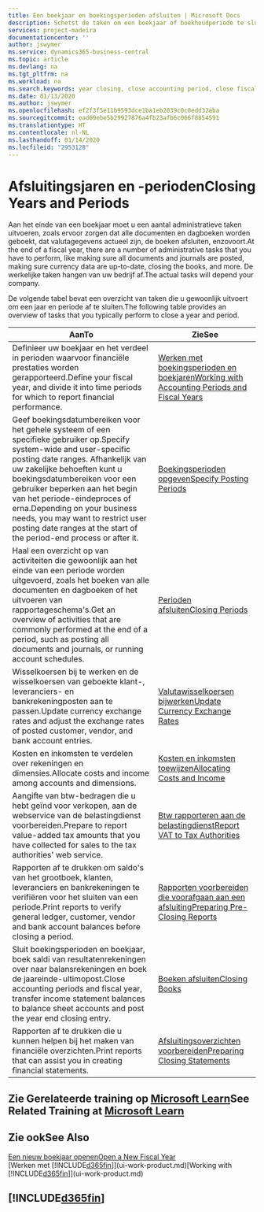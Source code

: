 ```yaml
---
title: Een boekjaar en boekingsperioden afsluiten | Microsoft Docs
description: Schetst de taken om een boekjaar of boekhoudperiode te sluiten, bijvoorbeeld, ervoor zorgen dat documenten en dagboeken worden geboekt en banksaldi verifiëren.
services: project-madeira
documentationcenter: ''
author: jswymer
ms.service: dynamics365-business-central
ms.topic: article
ms.devlang: na
ms.tgt_pltfrm: na
ms.workload: na
ms.search.keywords: year closing, close accounting period, close fiscal year, bank account detailed trial balance
ms.date: 01/13/2020
ms.author: jswymer
ms.openlocfilehash: ef2f3f5e11b9593dce1ba1eb2039c0c0edd32aba
ms.sourcegitcommit: ead69ebe5b29927876a4fb23afb6c066f8854591
ms.translationtype: HT
ms.contentlocale: nl-NL
ms.lasthandoff: 01/14/2020
ms.locfileid: "2953128"
---
```

# <a name="closing-years-and-periods"></a><span data-ttu-id="352e3-103">Afsluitingsjaren en -perioden</span><span class="sxs-lookup"><span data-stu-id="352e3-103">Closing Years and Periods</span></span>
<span data-ttu-id="352e3-104">Aan het einde van een boekjaar moet u een aantal administratieve taken uitvoeren, zoals ervoor zorgen dat alle documenten en dagboeken worden geboekt, dat valutagegevens actueel zijn, de boeken afsluiten, enzovoort.</span><span class="sxs-lookup"><span data-stu-id="352e3-104">At the end of a fiscal year, there are a number of administrative tasks that you have to perform, like making sure all documents and journals are posted, making sure currency data are up-to-date, closing the books, and more.</span></span> <span data-ttu-id="352e3-105">De werkelijke taken hangen van uw bedrijf af.</span><span class="sxs-lookup"><span data-stu-id="352e3-105">The actual tasks will depend your company.</span></span>

<span data-ttu-id="352e3-106">De volgende tabel bevat een overzicht van taken die u gewoonlijk uitvoert om een jaar en periode af te sluiten.</span><span class="sxs-lookup"><span data-stu-id="352e3-106">The following table provides an overview of tasks that you typically perform to close a year and period.</span></span>

| <span data-ttu-id="352e3-107">Aan</span><span class="sxs-lookup"><span data-stu-id="352e3-107">To</span></span> | <span data-ttu-id="352e3-108">Zie</span><span class="sxs-lookup"><span data-stu-id="352e3-108">See</span></span> |
| --- | --- |
| <span data-ttu-id="352e3-109">Definieer uw boekjaar en het verdeel in perioden waarvoor financiële prestaties worden gerapporteerd.</span><span class="sxs-lookup"><span data-stu-id="352e3-109">Define your fiscal year, and divide it into time periods for which to report financial performance.</span></span> | [<span data-ttu-id="352e3-110">Werken met boekingsperioden en boekjaren</span><span class="sxs-lookup"><span data-stu-id="352e3-110">Working with Accounting Periods and Fiscal Years</span></span>](finance-accounting-periods-and-fiscal-years.md)|
| <span data-ttu-id="352e3-111">Geef boekingsdatumbereiken voor het gehele systeem of een specifieke gebruiker op.</span><span class="sxs-lookup"><span data-stu-id="352e3-111">Specify system-wide and user-specific posting date ranges.</span></span> <span data-ttu-id="352e3-112">Afhankelijk van uw zakelijke behoeften kunt u boekingsdatumbereiken voor een gebruiker beperken aan het begin van het periode-eindeproces of erna.</span><span class="sxs-lookup"><span data-stu-id="352e3-112">Depending on your business needs, you may want to restrict user posting date ranges at the start of the period-end process or after it.</span></span> |[<span data-ttu-id="352e3-113">Boekingsperioden opgeven</span><span class="sxs-lookup"><span data-stu-id="352e3-113">Specify Posting Periods</span></span>](finance-how-specify-posting-periods.md) |
| <span data-ttu-id="352e3-114">Haal een overzicht op van activiteiten die gewoonlijk aan het einde van een periode worden uitgevoerd, zoals het boeken van alle documenten en dagboeken of het uitvoeren van rapportageschema's.</span><span class="sxs-lookup"><span data-stu-id="352e3-114">Get an overview of activities that are commonly performed at the end of a period, such as posting all documents and journals, or running account schedules.</span></span> |[<span data-ttu-id="352e3-115">Perioden afsluiten</span><span class="sxs-lookup"><span data-stu-id="352e3-115">Closing Periods</span></span>](year-how-complete-period-end-processes.md) |
| <span data-ttu-id="352e3-116">Wisselkoersen bij te werken en de wisselkoersen van geboekte klant-, leveranciers- en bankrekeningposten aan te passen.</span><span class="sxs-lookup"><span data-stu-id="352e3-116">Update currency exchange rates and adjust the exchange rates of posted customer, vendor, and bank account entries.</span></span> |[<span data-ttu-id="352e3-117">Valutawisselkoersen bijwerken</span><span class="sxs-lookup"><span data-stu-id="352e3-117">Update Currency Exchange Rates</span></span>](finance-how-update-currencies.md) |
| <span data-ttu-id="352e3-118">Kosten en inkomsten te verdelen over rekeningen en dimensies.</span><span class="sxs-lookup"><span data-stu-id="352e3-118">Allocate costs and income among accounts and dimensions.</span></span> |[<span data-ttu-id="352e3-119">Kosten en inkomsten toewijzen</span><span class="sxs-lookup"><span data-stu-id="352e3-119">Allocating Costs and Income</span></span>](year-allocate-costs-income.md) |
| <span data-ttu-id="352e3-120">Aangifte van btw-bedragen die u hebt geïnd voor verkopen, aan de webservice van de belastingdienst voorbereiden.</span><span class="sxs-lookup"><span data-stu-id="352e3-120">Prepare to report value-added tax amounts that you have collected for sales to the tax authorities' web service.</span></span> |[<span data-ttu-id="352e3-121">Btw rapporteren aan de belastingdienst</span><span class="sxs-lookup"><span data-stu-id="352e3-121">Report VAT to Tax Authorities</span></span>](finance-how-report-vat.md)|
| <span data-ttu-id="352e3-122">Rapporten af te drukken om saldo's van het grootboek, klanten, leveranciers en bankrekeningen te verifiëren voor het sluiten van een periode.</span><span class="sxs-lookup"><span data-stu-id="352e3-122">Print reports to verify general ledger, customer, vendor and bank account balances before closing a period.</span></span> |[<span data-ttu-id="352e3-123">Rapporten voorbereiden die voorafgaan aan een afsluiting</span><span class="sxs-lookup"><span data-stu-id="352e3-123">Preparing Pre-Closing Reports</span></span>](year-prepare-preclose-reports.md) |
| <span data-ttu-id="352e3-124">Sluit boekingsperioden en boekjaar, boek saldi van resultatenrekeningen over naar balansrekeningen en boek de jaareinde-ultimopost.</span><span class="sxs-lookup"><span data-stu-id="352e3-124">Close accounting periods and fiscal year, transfer income statement balances to balance sheet accounts and post the year end closing entry.</span></span> |[<span data-ttu-id="352e3-125">Boeken afsluiten</span><span class="sxs-lookup"><span data-stu-id="352e3-125">Closing Books</span></span>](year-close-books.md) |
| <span data-ttu-id="352e3-126">Rapporten af te drukken die u kunnen helpen bij het maken van financiële overzichten.</span><span class="sxs-lookup"><span data-stu-id="352e3-126">Print reports that can assist you in creating financial statements.</span></span> |[<span data-ttu-id="352e3-127">Afsluitingsoverzichten voorbereiden</span><span class="sxs-lookup"><span data-stu-id="352e3-127">Preparing Closing Statements</span></span>](year-prepare-close-statement.md) |

## <a name="see-related-training-at-microsoft-learnlearnmodulesclose-fiscal-year-dynamics-365-business-centralindex"></a><span data-ttu-id="352e3-128">Zie Gerelateerde training op [Microsoft Learn](/learn/modules/close-fiscal-year-dynamics-365-business-central/index)</span><span class="sxs-lookup"><span data-stu-id="352e3-128">See Related Training at [Microsoft Learn](/learn/modules/close-fiscal-year-dynamics-365-business-central/index)</span></span>

## <a name="see-also"></a><span data-ttu-id="352e3-129">Zie ook</span><span class="sxs-lookup"><span data-stu-id="352e3-129">See Also</span></span>
[<span data-ttu-id="352e3-130">Een nieuw boekjaar openen</span><span class="sxs-lookup"><span data-stu-id="352e3-130">Open a New Fiscal Year</span></span>](finance-how-open-new-fiscal-year.md)  
<span data-ttu-id="352e3-131">[Werken met [!INCLUDE[d365fin](includes/d365fin_md.md)]](ui-work-product.md)</span><span class="sxs-lookup"><span data-stu-id="352e3-131">[Working with [!INCLUDE[d365fin](includes/d365fin_md.md)]](ui-work-product.md)</span></span>

## [!INCLUDE[d365fin](includes/free_trial_md.md)]  
